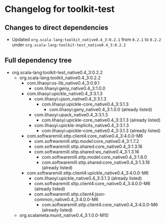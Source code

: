 # Changelog for toolkit-test

## Changes to direct dependencies
 - Updated `org.scala-lang:toolkit_native0.4_3:0.2.1` from `0.2.1` to `0.2.2` under `org.scala-lang:toolkit-test_native0.4_3:0.2.2`

## Full dependency tree

 - org.scala-lang:toolkit-test_native0.4_3:0.2.2
   - org.scala-lang:toolkit_native0.4_3:0.2.2
     - com.lihaoyi:os-lib_native0.4_3:0.9.1
       - com.lihaoyi:geny_native0.4_3:1.0.0
     - com.lihaoyi:upickle_native0.4_3:3.1.3
       - com.lihaoyi:ujson_native0.4_3:3.1.3
         - com.lihaoyi:upickle-core_native0.4_3:3.1.3
           - com.lihaoyi:geny_native0.4_3:1.0.0 (already listed)
       - com.lihaoyi:upack_native0.4_3:3.1.3
         - com.lihaoyi:upickle-core_native0.4_3:3.1.3 (already listed)
       - com.lihaoyi:upickle-implicits_native0.4_3:3.1.3
         - com.lihaoyi:upickle-core_native0.4_3:3.1.3 (already listed)
     - com.softwaremill.sttp.client4:core_native0.4_3:4.0.0-M6
       - com.softwaremill.sttp.model:core_native0.4_3:1.7.2
       - com.softwaremill.sttp.shared:core_native0.4_3:1.3.16
       - com.softwaremill.sttp.shared:ws_native0.4_3:1.3.16
         - com.softwaremill.sttp.model:core_native0.4_3:1.6.0
         - com.softwaremill.sttp.shared:core_native0.4_3:1.3.16 (already listed)
     - com.softwaremill.sttp.client4:upickle_native0.4_3:4.0.0-M6
       - com.lihaoyi:upickle_native0.4_3:3.1.3 (already listed)
       - com.softwaremill.sttp.client4:core_native0.4_3:4.0.0-M6 (already listed)
       - com.softwaremill.sttp.client4:json-common_native0.4_3:4.0.0-M6
         - com.softwaremill.sttp.client4:core_native0.4_3:4.0.0-M6 (already listed)
   - org.scalameta:munit_native0.4_3:1.0.0-M10
